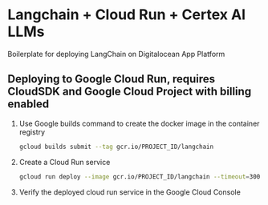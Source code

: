 # Langchain + Cloud Run + Certex AI LLMs

Boilerplate for deploying LangChain on Digitalocean App Platform

## Deploying to Google Cloud Run, requires CloudSDK and Google Cloud Project with billing enabled

1. Use Google builds command to create the docker image in the container registry

   ```sh
   gcloud builds submit --tag gcr.io/PROJECT_ID/langchain
   ```

1. Create a Cloud Run service

   ```sh
   gcloud run deploy --image gcr.io/PROJECT_ID/langchain --timeout=300 --platform managed
   ```

1. Verify the deployed cloud run service in the Google Cloud Console
